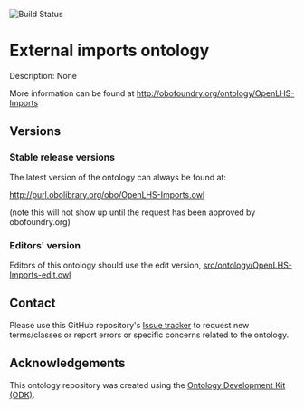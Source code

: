 
![Build Status](https://github.com/OpenLHS/OpenLHS-Imports/workflows/CI/badge.svg)
# External imports ontology

Description: None

More information can be found at http://obofoundry.org/ontology/OpenLHS-Imports

## Versions

### Stable release versions

The latest version of the ontology can always be found at:

http://purl.obolibrary.org/obo/OpenLHS-Imports.owl

(note this will not show up until the request has been approved by obofoundry.org)

### Editors' version

Editors of this ontology should use the edit version, [src/ontology/OpenLHS-Imports-edit.owl](src/ontology/OpenLHS-Imports-edit.owl)

## Contact

Please use this GitHub repository's [Issue tracker](https://github.com/OpenLHS/OpenLHS-Imports/issues) to request new terms/classes or report errors or specific concerns related to the ontology.

## Acknowledgements

This ontology repository was created using the [Ontology Development Kit (ODK)](https://github.com/INCATools/ontology-development-kit).